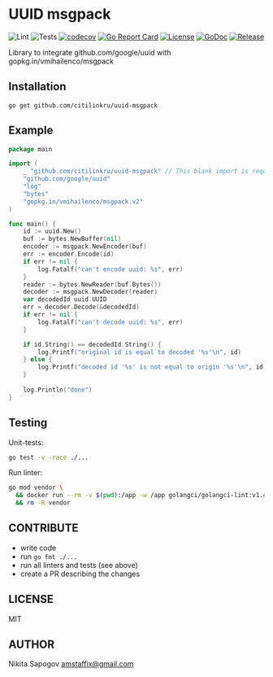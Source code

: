 # UUID msgpack

![Lint](https://github.com/citilinkru/uuid-msgpack/actions/workflows/golangci-lint.yml/badge.svg?branch=master)
![Tests](https://github.com/citilinkru/uuid-msgpack/actions/workflows/test.yml/badge.svg?branch=master)
[![codecov](https://codecov.io/gh/citilinkru/uuid-msgpack/branch/master/graph/badge.svg)](https://codecov.io/gh/citilinkru/uuid-msgpack)
[![Go Report Card](https://goreportcard.com/badge/github.com/citilinkru/uuid-msgpack)](https://goreportcard.com/report/github.com/citilinkru/uuid-msgpack)
[![License](https://img.shields.io/github/license/mashape/apistatus.svg)](https://github.com/citilinkru/uuid-msgpack/blob/master/LICENSE)
[![GoDoc](https://godoc.org/github.com/citilinkru/uuid-msgpack?status.svg)](https://godoc.org/github.com/citilinkru/uuid-msgpack)
[![Release](https://img.shields.io/github/release/citilinkru/uuid-msgpack.svg?style=flat-square)](https://github.com/citilinkru/uuid-msgpack/releases/latest)

Library to integrate github.com/google/uuid with gopkg.in/vmihailenco/msgpack


Installation
------------
	go get github.com/citilinkru/uuid-msgpack

Example
-------
```go
package main

import (
	_ "github.com/citilinkru/uuid-msgpack" // This blank import is required to register encoder/decoder!
	"github.com/google/uuid"
	"log"
	"bytes"
	"gopkg.in/vmihailenco/msgpack.v2" 
)

func main() {
	id := uuid.New()
	buf := bytes.NewBuffer(nil)
	encoder := msgpack.NewEncoder(buf)
	err := encoder.Encode(id)
	if err != nil {
		log.Fatalf("can't encode uuid: %s", err)
	}
	reader := bytes.NewReader(buf.Bytes())
	decoder := msgpack.NewDecoder(reader)
	var decodedId uuid.UUID
	err = decoder.Decode(&decodedId)
	if err != nil {
		log.Fatalf("can't decode uuid: %s", err)
	}

	if id.String() == decodedId.String() {
		log.Printf("original id is equal to decoded '%s'\n", id)
	} else {
		log.Printf("decoded id '%s' is not equal to origin '%s'\n", id, decodedId)
	}
	
	log.Println("done")
}
```

Testing
-----------
Unit-tests:
```bash
go test -v -race ./...
```

Run linter:
```bash
go mod vendor \
  && docker run --rm -v $(pwd):/app -w /app golangci/golangci-lint:v1.40 golangci-lint run -v \
  && rm -R vendor
```

CONTRIBUTE
-----------
* write code
* run `go fmt ./...`
* run all linters and tests (see above)
* create a PR describing the changes

LICENSE
-----------
MIT

AUTHOR
-----------
Nikita Sapogov <amstaffix@gmail.com>